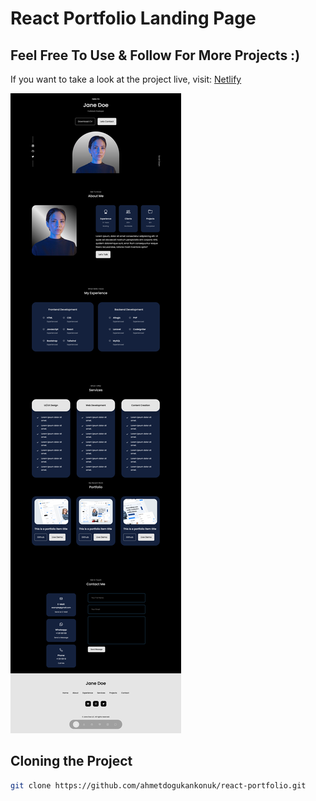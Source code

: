 # React Portfolio Landing Page
## Feel Free To Use & Follow For More Projects :)

If you want to take a look at the project live, visit: 
[Netlify](https://react-portfolio-landing-page.netlify.app/)

![portfolio.png](portfolio.png)


## Cloning the Project

```bash
git clone https://github.com/ahmetdogukankonuk/react-portfolio.git
```